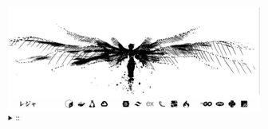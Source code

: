 <img src="./banner.png">
<details><summary> :: </summary>
<!--START_SECTION:waka-->

```
From: 09 August 2024 - To: 04 October 2025

Total Time: 1,949 hrs 37 mins

PHP                        478 hrs 23 mins //////-------------------   22.79 %
Python                     426 hrs 11 mins /////--------------------   20.31 %
Markdown                   223 hrs 15 mins ///----------------------   10.64 %
Other                      149 hrs 3 mins  //-----------------------   07.10 %
```

<!--END_SECTION:waka-->
</details>
